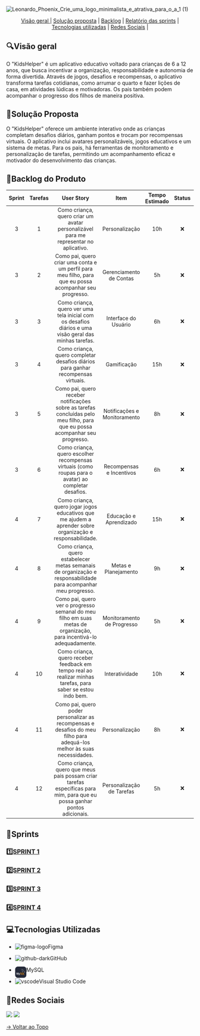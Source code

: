 <span id="topo">

![Leonardo_Phoenix_Crie_uma_logo_minimalista_e_atrativa_para_o_a_1 (1)](https://github.com/user-attachments/assets/23ae16a4-b2ea-4589-b2ab-3ddf315c05f0)


<p align="center">
    <a href="#visao"> Visão geral </a> | 
    <a href="#solucao">Solução proposta</a> |
    <a href="#backlog">Backlog</a> | 
    <a href="#sprint">Relatório das sprints</a> | 
    <a href="#tecnologia">Tecnologias utilizadas</a> | 
    <a href="#redes">Redes Sociais</a> | 

 

    
</p>
<span id="visao">
    
<h2 aling="center"> 🔍Visão geral </h2>

   
O "KidsHelper" é um aplicativo educativo voltado para crianças de 6 a 12 anos, que busca incentivar a organização, responsabilidade e autonomia de forma divertida. Através de jogos, desafios e recompensas, o aplicativo transforma tarefas cotidianas, como arrumar o quarto e fazer lições de casa, em atividades lúdicas e motivadoras. Os pais também podem acompanhar o progresso dos filhos de maneira positiva.


 
<span id="solucao">
    
<h2 aling="center">🎯Solução Proposta </h2>

O "KidsHelper" oferece um ambiente interativo onde as crianças completam desafios diários, ganham pontos e trocam por recompensas virtuais. O aplicativo inclui avatares personalizáveis, jogos educativos e um sistema de metas. Para os pais, há ferramentas de monitoramento e personalização de tarefas, permitindo um acompanhamento eficaz e motivador do desenvolvimento das crianças.


    
</p>
<span id="backlog">


<h2 aling="center">📃Backlog do Produto </h2>

| Sprint | Tarefas |  User Story   | Item |  Tempo Estimado   | Status   | Dificuldade | 
| :----: | :----: | :----: | :----: | :----: | :----: | :----: |
| 3 | 1 | Como criança, quero criar um avatar personalizável para me representar no aplicativo. | Personalização | 10h |❌ | 6 |
| 3 | 2 |  Como pai, quero criar uma conta e um perfil para meu filho, para que eu possa acompanhar seu progresso. | Gerenciamento de Contas | 5h |❌| 5 |
| 3 | 3 | Como criança, quero ver uma tela inicial com os desafios diários e uma visão geral das minhas tarefas. | Interface do Usuário | 6h |❌   | 4 |
| 3 | 4 | Como criança, quero completar desafios diários para ganhar recompensas virtuais. | Gamificação   | 15h | ❌ | 7 |
| 3 | 5 | Como pai, quero receber notificações sobre as tarefas concluídas pelo meu filho, para que eu possa acompanhar seu progresso. | Notificações e Monitoramento   | 8h| ❌ |5 |
| 3 | 6 | Como criança, quero escolher recompensas virtuais (como roupas para o avatar) ao completar desafios. | Recompensas e Incentivos  | 6h| ❌         |5 |
| 4 | 7 | Como criança, quero jogar jogos educativos que me ajudem a aprender sobre organização e responsabilidade. | Educação e Aprendizado   | 15h| ❌         |6 |
| 4 | 8 | Como criança, quero estabelecer metas semanais de organização e responsabilidade para acompanhar meu progresso. | Metas e Planejamento   | 9h| ❌         |5|
| 4 | 9 | Como pai, quero ver o progresso semanal do meu filho em suas metas de organização, para incentivá-lo adequadamente. | Monitoramento de Progresso   | 5h| ❌ |5|
| 4 | 10 |Como criança, quero receber feedback em tempo real ao realizar minhas tarefas, para saber se estou indo bem. | Interatividade   | 10h| ❌   |7 |
| 4 | 11 | Como pai, quero poder personalizar as recompensas e desafios do meu filho para adequá-los melhor às suas necessidades. | Personalização   | 8h| ❌  |6 |
| 4 | 12 | Como criança, quero que meus pais possam criar tarefas específicas para mim, para que eu possa ganhar pontos adicionais. | Personalização de Tarefas   | 5h| ❌ |5 |




<span id="sprint">
    
## 🧷Sprints


 
 ### <a href="./Relatórios/Sprint 1.md">1️⃣SPRINT 1 </a>

 ### <a href="./Relatórios/Sprint 2.md">2️⃣SPRINT 2 </a>

 ### <a href="./Relatórios/Sprint 3.md"> 3️⃣SPRINT 3 </a>

 ### <a href="./Relatórios/Sprint 4.md"> 4️⃣SPRINT 4 </a>


<span id="tecnologia">
    
<h2 aling="center"> 💻Tecnologias Utilizadas</h2>





 * <p>
       <img align="left" title="figma-logo" height="30px" src="https://user-images.githubusercontent.com/76211125/227502784-c94d5e2d-2e39-449b-ba85-053b9106b979.png"/>  Figma 
 </p>

 * <p>
      <img align="left" title="github-dark" height="30px" src="https://user-images.githubusercontent.com/76211125/227561942-1503fb74-eb8e-41d1-936e-bf22bc2d70eb.png#gh-dark-mode-only"/>
     GitHub 
 </p>

 * <p>
    <img align="left" title="vscode" height="30px" src="https://github.com/tandpfun/skill-icons/raw/main/icons/MySQL-Dark.svg"/>
   MySQL 
 </p>


 * <p>
   <img align="left" title="vscode" height="30px" src="https://user-images.githubusercontent.com/76211125/227505063-5839c5e0-9524-41ff-9d24-ce6cbaf217a6.png"/>
   Visual Studio Code 
 </p>
 

    
## 🛜Redes Sociais
<span id="redes" width="100%" height="auto">



[<img src="https://img.shields.io/badge/GitHub-100000?style=for-the-badge&logo=github&logoColor=white">](https://github.com/gubasssss) [<img src="https://img.shields.io/badge/LinkedIn-0077B5?style=for-the-badge&logo=linkedin&logoColor=white">](https://www.linkedin.com/in/gustavo-badim-8538b7285)

<a href="#topo">→ Voltar ao Topo </a>
>





